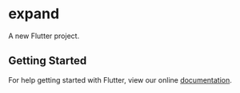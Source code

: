 # expand

A new Flutter project.

## Getting Started

For help getting started with Flutter, view our online
[documentation](https://flutter.io/).
